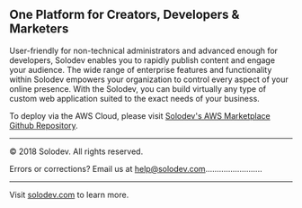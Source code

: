 ## One Platform for Creators, Developers & Marketers
User-friendly for non-technical administrators and advanced enough for developers, Solodev enables you to rapidly publish content and engage your audience. The wide range of enterprise features and functionality within Solodev empowers your organization to control every aspect of your online presence. With the Solodev, you can build virtually any type of custom web application suited to the exact needs of your business.

To deploy via the AWS Cloud, please visit [Solodev's AWS Marketplace Github Repository](https://github.com/solodev/aws-marketplace).

---
© 2018 Solodev. All rights reserved. 

Errors or corrections? Email us at help@solodev.com.........................

---
Visit [solodev.com](https://www.solodev.com/) to learn more.